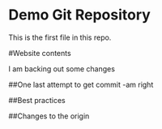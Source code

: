 # Demo Git Repository

This is the first file in this repo.

#Website contents

I am backing out some changes

##One last attempt to get commit -am right

##Best practices

##Changes to the origin
